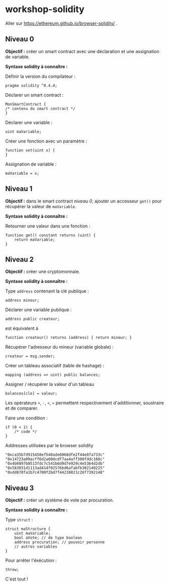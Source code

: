 # workshop-solidity

Aller sur https://ethereum.github.io/browser-solidity/ .

Niveau 0
--------

__Objectif :__ créer un smart contract avec une déclaration et une assignation de variable.

__Syntaxe solidity à connaître :__

Définir la version du compilateur :
```
pragma solidity ^0.4.4;
```

Déclarer un smart contract :
```
MonSmartContract {
/* contenu du smart contract */
}
```

Déclarer une variable :
```
uint maVariable;
```

Créer une fonction avec un paramètre :
```
function set(uint x) {
}
```

Assignation de variable :
```
maVariable = x;
```

Niveau 1
--------

__Objectif :__ dans le smart contract *niveau 0*, ajouter un accesseur `get()` pour récupérer la valeur de `maVariable`.

__Syntaxe solidity à connaître :__

Retourner une valeur dans une fonction :
```
function get() constant returns (uint) {
    return maVariable;
}
```

Niveau 2
--------

__Objectif :__ créer une cryptomonnaie.

__Syntaxe solidity à connaître :__

Type `address` contenant la clé publique  :
```
address mineur;
```

Déclarer une variable publique :
```
address public createur;
```
est équivalent à
```
function createur() returns (address) { return mineur; }
```
Récupérer l'adresseur du mineur (variable globale) :
```
createur = msg.sender;
```

Créer un tableau associatif (table de hashage) :
```
mapping (address => uint) public balances;
```

Assigner / récupérer la valeur d'un tableau
```
balances[cle] = valeur;
```

Les opérateurs `+`, `-`, `<`, `>` permettent respectivement d'additionner, soustraire et de comparer.

Faire une condition :
```
if (0 < 1) {
    /* code */
}
```

Addresses utilisées par le browser solidity
```
"0xca35b7d915458ef540ade6068dfe2f44e8fa733c"
"0x14723a09acff6d2a60dcdf7aa4aff308fddc160c"
"0x4b0897b0513fdc7c541b6d9d7e929c4e5364d2db"
"0x583031d1113ad414f02576bd6afabfb302140225"
"0xdd870fa1b7c4700f2bd7f44238821c26f7392148"
```

Niveau 3
--------

__Objectif :__ créer un système de vote par procuration.

__Syntaxe solidity à connaître :__

Type `struct` :
```
struct maStructure {
    uint maVariable;
    bool aVote; // de type boolean
    address procuration; // pouvoir personne
    // autres variables
}
```

Pour arrêter l'éxécution :
```
throw;
```

C'est tout !
